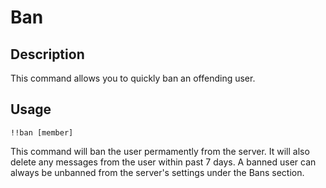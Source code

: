 # Ban

## Description

This command allows you to quickly ban an offending user.

## Usage

```text
!!ban [member]
```

This command will ban the user permamently from the server. It will also delete any messages from the user within past 7 days. A banned user can always be unbanned from the server's settings under the Bans section.

